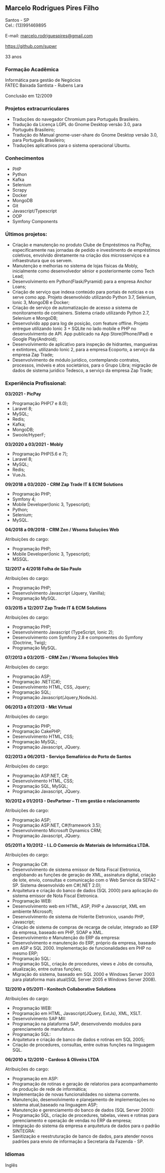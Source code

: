 ## Marcelo Rodrigues Pires Filho

Santos - SP
<br>Cel.: (13)991469895</br>
<br>E-mail: marcelo.rodriguespires@gmail.com</br>
<br>https://github.com/supwr</br>
<br>33 anos</br>

### Formação Acadêmica

Informática para gestão de Negócios
<br>FATEC Baixada Santista - Rubens Lara</br> 
<br>Conclusão em 12/2009</br> 

### Projetos extracurriculares

* Traduções do navegador Chromium para Português Brasileiro.
* Tradução da Licença LGPL do Gnome Desktop versão 3.0, para Português Brasileiro; 
* Tradução do Manual gnome-user-share do Gnome Desktop versão 3.0, para Português Brasileiro; 
* Traduções aplicativos para o sistema operacional Ubuntu. 
 
### Conhecimentos

* PHP
* Python
* Kafka
* Selenium
* Scrapy
* Docker
* MongoDB
* Git
* Javascript/Typescript 
* OOP
* Symfony Components


### Últimos projetos: 

* Criação e manutenção no produto Clube de Empréstimos na PicPay, especificamente nas jornadas de pedido e investimento de empréstimos coletivos, envolvido diretamente na criação dos microsserviços e a infraestrutura que os servem.
* Manutenção e melhorias no sistema de lojas físicas da Mobly, inicialmente como desenvolvedor sênior e posteriormente como Tech Lead;
* Desenvolvimento em Python(Flask/Pyramid) para a empresa Anchor Loans;
* Criação de serviço que indexa conteúdo para portais de notícias e os serve como app. Projeto desenvolvido utilizando Python 3.7, Selenium, Ionic 3, MongoDB e Docker;
* Criação de serviço de automatização de acesso a sistema de monitoramento de containers. Sistema criado utilizando Python 2.7, Selenium e MongoDB;
* Desenvolvido app para log de posição, com feature offline. Projeto entregue utilizando Ionic 3 + SQLite no lado mobile e PHP no desenvolvimento de API. App publicado na App Store(IPhone/IPad) e Google Play(Android);
* Desenvolvimento de aplicativo para inspeção de hidrantes, mangueiras e extintores, utilizando Ionic 2, para a empresa Ecoporto, a serviço da empresa Zap Trade;
* Desenvolvimento de módulo jurídico, contemplando contratos, processos, imóveis e atos societários, para o Grupo Libra; migração de dados de sistema jurídico Tedesco, a serviço da empresa Zap Trade;


### Experiência Profissional: 

**03/2021 - PicPay**

* Programação PHP(7 e 8.0);
* Laravel 8;
* MySQL;
* Redis;
* Kafka;
* MongoDB;
* Swoole/HyperF;


**03/2020 a 03/2021 - Mobly**

* Programação PHP(5.6 e 7);
* Laravel 8;
* MySQL;
* Redis;
* VueJs.

**09/2018 a 03/2020 - CRM Zap Trade IT & ECM Solutions**

* Programação PHP;  
* Symfony 4;
* Mobile Developer(Ionic 3, Typescript);
* Python;
* Selenium;
* MySQL.

**04/2018 a 09/2018 - CRM Zen / Wsoma Soluções Web**

Atribuições do cargo: 

* Programação PHP;  
* Mobile Developer(Ionic 3, Typescript);
* MSSQL.

**12/2017 a 4/2018 Folha de São Paulo**

Atribuições do cargo: 

* Programação PHP;  
* Desenvolvimento Javascript (Jquery, Vanilla);
* Programação MySQL.

**03/2015 a 12/2017 Zap Trade IT & ECM Solutions**

Atribuições do cargo: 

* Programação PHP;  
* Desenvolvimento Javascript (TypeScript, Ionic 2);
* Desenvolvimento com Symfony 2.8 e componentes do Symfony (Doctrine, Twig);
* Programação MySQL.


**07/2013 a 03/2015 - CRM Zen / Wsoma Soluções Web**

Atribuições do cargo: 

* Programação ASP;
* Programação .NET(C#); 
* Desenvolvimento HTML, CSS, Jquery; 
* Programação SQL;
* Programação Javascript(Jquery,NodeJs). 


**06/2013 a 07/2013 - Mkt Virtual** 

Atribuições do cargo: 

* Programação PHP; 
* Programação CakePHP;
* Desenvolvimento HTML, CSS; 
* Programação MySQL; 
* Programação Javascript, JQuery. 
 

**02/2013 a 06/2013 - Serviço Semafórico do Porto de Santos** 

Atribuições do cargo: 

* Programação ASP.NET, C#; 
* Desenvolvimento HTML, CSS;
* Programação SQL, MySQL;
* Programação Javascript, JQuery. 
 

**10/2012 a 01/2013 - DevPartner – TI em gestão e relacionamento**

Atribuições do cargo: 

* Programação ASP; 
* Programação ASP.NET, C#(framework 3.5); 
* Desenvolvimento Microsoft Dynamics CRM; 
* Programação Javascript, JQuery. 
 
**05/2011 a 10/2012 - I.L.O Comercio de Materiais de Informática LTDA.**

Atribuições do cargo:

* Programação C#:
 * Desenvolvimento de sistema emissor de Nota Fiscal Eletronica, englobando as funções de geração de XML, assinatura digital, criação de lote, envio, consultas e comunicação com o Web Service da SEFAZ – SP. Sistema desenvolvido em C#(.NET 2.0);
 * Arquitetura e criação do banco de dados (SQL 2000) para aplicação do sistema emissor de Nota Fiscal Eletronica.
* Programação WEB:
 * Desenvolvimento web em HTML, ASP, PHP e Javascript, XML em ambiente Microsoft;
 * Desenvolvimento de sistema de Holerite Eletronico, usando PHP, Javascript;
 * Criação de sistema de compras de recarga de celular, integrado ao ERP da empresa, baseado em PHP, SOAP e XML.
 * Desenvolvimento e Manutenção do ERP da empresa:
 * Desenvolvimento e manutenção do ERP, próprio da empresa, baseado em ASP e SQL 2000. Implementação de funcionalidades em PHP no mesmo ERP;
* Programação SQL:
 * Programação SQL, criação de procedures, views e Jobs de consulta, atualização, entre outras funções;
 * Migração do sistema, baseado em SQL 2000 e Windows Server 2003 para plataforma mais atual(SQL Server 2005 e Windows Server 2008).

**12/2010 a 05/2011 – Konitech Collaborative Solutions**

Atribuições do cargo:

* Programação WEB:
 * Programação em HTML, Javascript(JQuery, ExtJs), XML, XSLT.
 * Desenvolvimento SAP MII:
 * Programação na plataforma SAP, desenvolvendo modulos para gerenciamento de manufatura.
* Programação SQL:
 * Arquitetura e criação de banco de dados e rotinas em SQL 2005;
 * Criação de procedures, consultas, entre outras funções na linguagem SQL.

**06/2010 a 12/2010 - Cardoso & Oliveira LTDA**

Atribuições do cargo:

* Programação em ASP:
 * Programação de rotinas e geração de relatorios para acompanhamento de produção de rede de informática;
 * Implementação de novas funcionalidades no sistema corrente.
 * Manutenção, desenvolvimento e planejamento de implementações no sistema atual,baseado na linguagem ASP;
 * Manutenção e gerenciamento do banco de dados (SQL Server 2000):
 * Programação SQL, criação de procedures, tabelas, views e rotinas para gerenciamento e operação de vendas no ERP da empresa;
 * Integração do sistema da empresa e arquitetura de dados para o padrão SINTEGRA:
 * Sanitização e reestruturação de banco de dados, para atender novos padrões para envio de informação a Secretaria da Fazenda - SP.

### Idiomas
Inglês



